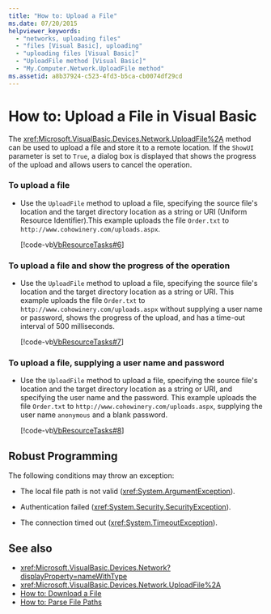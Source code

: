 ```yaml
---
title: "How to: Upload a File"
ms.date: 07/20/2015
helpviewer_keywords: 
  - "networks, uploading files"
  - "files [Visual Basic], uploading"
  - "uploading files [Visual Basic]"
  - "UploadFile method [Visual Basic]"
  - "My.Computer.Network.UploadFile method"
ms.assetid: a8b37924-c523-4fd3-b5ca-cb0074df29cd
---
```

# How to: Upload a File in Visual Basic

The <xref:Microsoft.VisualBasic.Devices.Network.UploadFile%2A> method can be used to upload a file and store it to a remote location. If the `ShowUI` parameter is set to `True`, a dialog box is displayed that shows the progress of the upload and allows users to cancel the operation.  
  
### To upload a file  
  
- Use the `UploadFile` method to upload a file, specifying the source file's location and the target directory location as a string or URI (Uniform Resource Identifier).This example uploads the file `Order.txt` to `http://www.cohowinery.com/uploads.aspx`.  
  
     [!code-vb[VbResourceTasks#6](~/samples/snippets/visualbasic/VS_Snippets_VBCSharp/VbResourceTasks/VB/Class1.vb#6)]  
  
### To upload a file and show the progress of the operation  
  
- Use the `UploadFile` method to upload a file, specifying the source file's location and the target directory location as a string or URI. This example uploads the file `Order.txt` to `http://www.cohowinery.com/uploads.aspx` without supplying a user name or password, shows the progress of the upload, and has a time-out interval of 500 milliseconds.  
  
     [!code-vb[VbResourceTasks#7](~/samples/snippets/visualbasic/VS_Snippets_VBCSharp/VbResourceTasks/VB/Class1.vb#7)]  
  
### To upload a file, supplying a user name and password  
  
- Use the `UploadFile` method to upload a file, specifying the source file's location and the target directory location as a string or URI, and specifying the user name and the password. This example uploads the file `Order.txt` to `http://www.cohowinery.com/uploads.aspx`, supplying the user name `anonymous` and a blank password.  
  
     [!code-vb[VbResourceTasks#8](~/samples/snippets/visualbasic/VS_Snippets_VBCSharp/VbResourceTasks/VB/Class1.vb#8)]  
  
## Robust Programming  

 The following conditions may throw an exception:  
  
- The local file path is not valid (<xref:System.ArgumentException>).  
  
- Authentication failed (<xref:System.Security.SecurityException>).  
  
- The connection timed out (<xref:System.TimeoutException>).  
  
## See also

- <xref:Microsoft.VisualBasic.Devices.Network?displayProperty=nameWithType>
- <xref:Microsoft.VisualBasic.Devices.Network.UploadFile%2A>
- [How to: Download a File](how-to-download-a-file.md)
- [How to: Parse File Paths](../drives-directories-files/how-to-parse-file-paths.md)
